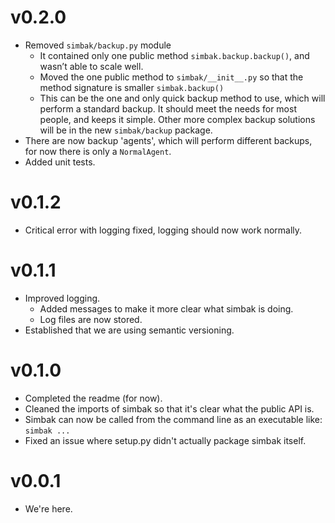 # v0.2.0
- Removed `simbak/backup.py` module
    - It contained only one public method `simbak.backup.backup()`, and wasn’t able to scale well.
    - Moved the one public method to `simbak/__init__.py` so that the method signature is smaller `simbak.backup()`
    - This can be the one and only quick backup method to use, which will perform a standard backup. It should meet the needs for most people, and keeps it simple. Other more complex backup solutions will be in the new `simbak/backup` package.
- There are now backup 'agents', which will perform different backups, for now there is only a `NormalAgent`.
- Added unit tests.

# v0.1.2
- Critical error with logging fixed, logging should now work normally.

# v0.1.1
- Improved logging.
    - Added messages to make it more clear what simbak is doing.
    - Log files are now stored.
- Established that we are using semantic versioning.

# v0.1.0
- Completed the readme (for now).
- Cleaned the imports of simbak so that it's clear what the public API is.
- Simbak can now be called from the command line as an executable like: `simbak ...`
- Fixed an issue where setup.py didn't actually package simbak itself.

# v0.0.1
- We're here.